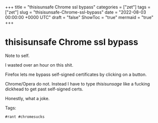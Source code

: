 +++
title = "thisisunsafe Chrome ssl bypass"
categories = ["zet"]
tags = ["zet"]
slug = "thisisunsafe-Chrome-ssl-bypass"
date = "2022-08-03 00:00:00 +0000 UTC"
draft = "false"
ShowToc = "true"
mermaid = "true"
+++

# thisisunsafe Chrome ssl bypass

Note to self.

I wasted over an hour on this shit.

Firefox lets me bypass self-signed certificates by clicking on a button.

Chrome/Opera do not. Instead I have to type *thisisunsage* like a fucking
dickhead to get past self-signed certs.

Honestly, what a joke.

Tags:

    #rant #chromesucks

